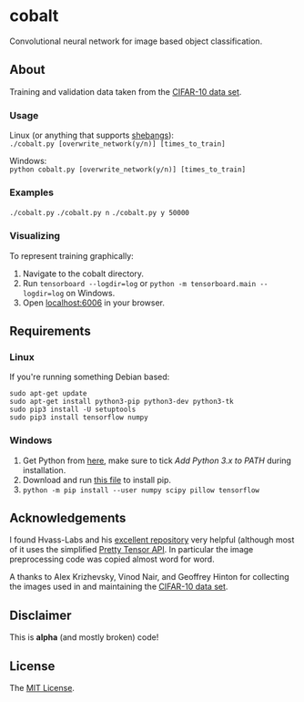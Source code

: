 # cobalt

Convolutional neural network for image based object classification.

## About

Training and validation data taken from the [CIFAR-10 data set](https://www.cs.toronto.edu/~kriz/cifar.html).

### Usage

Linux (or anything that supports [shebangs](https://en.wikipedia.org/wiki/Shebang_(Unix))):  
`./cobalt.py [overwrite_network(y/n)] [times_to_train]`

Windows:  
`python cobalt.py [overwrite_network(y/n)] [times_to_train]`

### Examples

`./cobalt.py`
`./cobalt.py n`
`./cobalt.py y 50000`

### Visualizing

To represent training graphically:

1. Navigate to the cobalt directory.
2. Run `tensorboard --logdir=log` or `python -m tensorboard.main --logdir=log` on Windows.
3. Open [localhost:6006](http://localhost:6006/) in your browser.

## Requirements

### Linux

If you're running something Debian based:

```
sudo apt-get update
sudo apt-get install python3-pip python3-dev python3-tk
sudo pip3 install -U setuptools
sudo pip3 install tensorflow numpy
```

### Windows

1. Get Python from [here](https://www.python.org/downloads/release/python-362/), make sure to tick *Add Python 3.x to PATH* during installation.
2. Download and run [this file](https://bootstrap.pypa.io/get-pip.py) to install pip.
3. `python -m pip install --user numpy scipy pillow tensorflow`

## Acknowledgements

I found Hvass-Labs and his [excellent repository](https://github.com/Hvass-Labs/TensorFlow-Tutorials) very helpful (although most of it uses the simplified [Pretty Tensor API](https://github.com/google/prettytensor). In particular the image preprocessing code was copied almost word for word.

A thanks to Alex Krizhevsky, Vinod Nair, and Geoffrey Hinton for collecting the images used in and maintaining the [CIFAR-10 data set](https://www.cs.toronto.edu/~kriz/cifar.html).

## Disclaimer

This is **alpha** (and mostly broken) code!

## License

The [MIT License](LICENSE).
